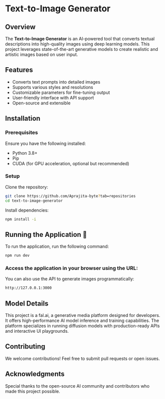# Text-to-Image Generator

## Overview
The **Text-to-Image Generator** is an AI-powered tool that converts textual descriptions into high-quality images using deep learning models. This project leverages state-of-the-art generative models to create realistic and artistic images based on user input.

## Features
- Converts text prompts into detailed images
- Supports various styles and resolutions
- Customizable parameters for fine-tuning output
- User-friendly interface with API support
- Open-source and extensible

## Installation
### Prerequisites
Ensure you have the following installed:
- Python 3.8+
- Pip
- CUDA (for GPU acceleration, optional but recommended)

### Setup
Clone the repository:
```bash
git clone https://github.com/Aprajita-byte?tab=repositories
cd text-to-image-generator
```
Install dependencies:
```bash
npm install -i
```

## Running the Application 🚀
To run the application, run the following command:
```bash
npm run dev
```

### Access the application in your browser using the URL:
You can also use the API to generate images programmatically:
```bash
http://127.0.0.1:3000
```

## Model Details
This project is a fal.ai, a generative media platform designed for developers. It offers high-performance AI model inference and training capabilities. The platform specializes in running diffusion models with production-ready APIs and interactive UI playgrounds.

## Contributing
We welcome contributions! Feel free to submit pull requests or open issues.

## Acknowledgments
Special thanks to the open-source AI community and contributors who made this project possible.


